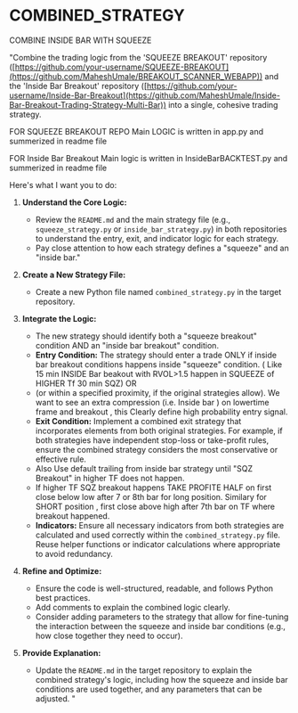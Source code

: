 # COMBINED_STRATEGY
COMBINE INSIDE BAR WITH SQUEEZE 

"Combine the trading logic from the 'SQUEEZE BREAKOUT' repository ([https://github.com/your-username/SQUEEZE-BREAKOUT](https://github.com/MaheshUmale/BREAKOUT_SCANNER_WEBAPP)) and the 'Inside Bar Breakout' repository ([https://github.com/your-username/Inside-Bar-Breakout](https://github.com/MaheshUmale/Inside-Bar-Breakout-Trading-Strategy-Multi-Bar)) into a single, cohesive trading strategy.

FOR SQUEEZE BREAKOUT REPO Main LOGIC is written in app.py and summerized in readme file

FOR Inside Bar Breakout Main logic is written in InsideBarBACKTEST.py and summerized in readme file

Here's what I want you to do:

1.  **Understand the Core Logic:**
    *   Review the `README.md` and the main strategy file (e.g., `squeeze_strategy.py` or `inside_bar_strategy.py`) in both repositories to understand the entry, exit, and indicator logic for each strategy.
    *   Pay close attention to how each strategy defines a "squeeze" and an "inside bar."

2.  **Create a New Strategy File:**
    *   Create a new Python file named `combined_strategy.py` in the target repository.

3.  **Integrate the Logic:**
    *   The new strategy should identify both a "squeeze breakout" condition AND an "inside bar breakout" condition.
    *   **Entry Condition:** The strategy should enter a trade ONLY if   inside bar breakout conditions happens inside  "squeeze" condition. ( Like 15 min INSIDE Bar beakout with RVOL>1.5 happen in SQUEEZE of HIGHER Tf 30 min SQZ)  OR
    *    (or within a specified proximity, if the original strategies allow). 
    We want to see an extra compression (i.e. Inside bar ) on lowertime frame and breakout , this Clearly define high probability entry signal.
    *   **Exit Condition:** Implement a combined exit strategy that incorporates elements from both original strategies. For example, if both strategies have independent stop-loss or take-profit rules, ensure the combined strategy considers the most conservative or effective rule.
    *   Also Use default trailing from inside bar strategy until "SQZ Breakout" in higher TF does not happen.
    *   If higher TF SQZ breakout happens TAKE PROFITE HALF on first close below low after  7 or 8th bar for long position. Similary for SHORT position , first close above high after 7th bar on TF where breakout happened.
    *   **Indicators:** Ensure all necessary indicators from both strategies are calculated and used correctly within the `combined_strategy.py` file. Reuse helper functions or indicator calculations where appropriate to avoid redundancy.

4.  **Refine and Optimize:**
    *   Ensure the code is well-structured, readable, and follows Python best practices.
    *   Add comments to explain the combined logic clearly.
    *   Consider adding parameters to the strategy that allow for fine-tuning the interaction between the squeeze and inside bar conditions (e.g., how close together they need to occur).

5.  **Provide Explanation:**
    *   Update the `README.md` in the target repository to explain the combined strategy's logic, including how the squeeze and inside bar conditions are used together, and any parameters that can be adjusted.
"


